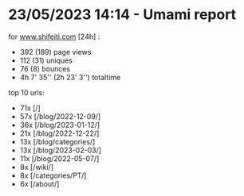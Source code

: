 # 23/05/2023 14:14 - Umami report
for www.shifeiti.com [24h] :

 - 392 (189) page views
 - 112 (31) uniques
 - 76 (8) bounces
 - 4h 7' 35'' (2h 23' 3'') totaltime


top 10 urls:
 - 71x [/]
 - 57x [/blog/2022-12-09/]
 - 36x [/blog/2023-01-12/]
 - 21x [/blog/2022-12-22/]
 - 13x [/blog/categories/]
 - 13x [/blog/2023-02-03/]
 - 11x [/blog/2022-05-07/]
 - 8x [/wiki/]
 - 8x [/categories/PT/]
 - 6x [/about/]


